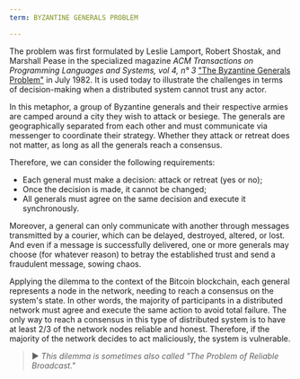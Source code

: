 ```yaml
---
term: BYZANTINE GENERALS PROBLEM

---
```

The problem was first formulated by Leslie Lamport, Robert Shostak, and Marshall Pease in the specialized magazine *ACM Transactions on Programming Languages and Systems, vol 4, n° 3* ["The Byzantine Generals Problem"](https://lamport.azurewebsites.net/pubs/byz.pdf) in July 1982. It is used today to illustrate the challenges in terms of decision-making when a distributed system cannot trust any actor.

In this metaphor, a group of Byzantine generals and their respective armies are camped around a city they wish to attack or besiege. The generals are geographically separated from each other and must communicate via messenger to coordinate their strategy. Whether they attack or retreat does not matter, as long as all the generals reach a consensus.

Therefore, we can consider the following requirements:


- Each general must make a decision: attack or retreat (yes or no);
- Once the decision is made, it cannot be changed;
- All generals must agree on the same decision and execute it synchronously.

Moreover, a general can only communicate with another through messages transmitted by a courier, which can be delayed, destroyed, altered, or lost. And even if a message is successfully delivered, one or more generals may choose (for whatever reason) to betray the established trust and send a fraudulent message, sowing chaos.

Applying the dilemma to the context of the Bitcoin blockchain, each general represents a node in the network, needing to reach a consensus on the system's state. In other words, the majority of participants in a distributed network must agree and execute the same action to avoid total failure. The only way to reach a consensus in this type of distributed system is to have at least 2/3 of the network nodes reliable and honest. Therefore, if the majority of the network decides to act maliciously, the system is vulnerable.

> ► *This dilemma is sometimes also called "The Problem of Reliable Broadcast."*